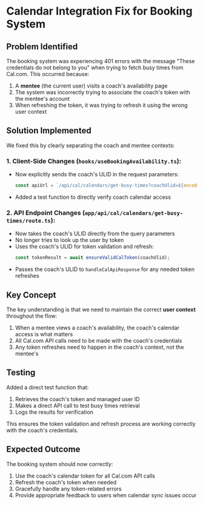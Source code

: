 # Calendar Integration Fix for Booking System

## Problem Identified
The booking system was experiencing 401 errors with the message "These credentials do not belong to you" when trying to fetch busy times from Cal.com. This occurred because:

1. A **mentee** (the current user) visits a coach's availability page
2. The system was incorrectly trying to associate the coach's token with the mentee's account
3. When refreshing the token, it was trying to refresh it using the wrong user context

## Solution Implemented

We fixed this by clearly separating the coach and mentee contexts:

### 1. Client-Side Changes (`hooks/useBookingAvailability.ts`):
- Now explicitly sends the coach's ULID in the request parameters:
  ```javascript
  const apiUrl = `/api/cal/calendars/get-busy-times?coachUlid=${encodeURIComponent(actualCoachId)}&...`;
  ```
- Added a test function to directly verify coach calendar access

### 2. API Endpoint Changes (`app/api/cal/calendars/get-busy-times/route.ts`):
- Now takes the coach's ULID directly from the query parameters
- No longer tries to look up the user by token
- Uses the coach's ULID for token validation and refresh:
  ```javascript
  const tokenResult = await ensureValidCalToken(coachUlid);
  ```
- Passes the coach's ULID to `handleCalApiResponse` for any needed token refreshes

## Key Concept
The key understanding is that we need to maintain the correct **user context** throughout the flow:

1. When a mentee views a coach's availability, the coach's calendar access is what matters
2. All Cal.com API calls need to be made with the coach's credentials
3. Any token refreshes need to happen in the coach's context, not the mentee's

## Testing
Added a direct test function that:
1. Retrieves the coach's token and managed user ID
2. Makes a direct API call to test busy times retrieval 
3. Logs the results for verification

This ensures the token validation and refresh process are working correctly with the coach's credentials.

## Expected Outcome
The booking system should now correctly:
1. Use the coach's calendar token for all Cal.com API calls
2. Refresh the coach's token when needed
3. Gracefully handle any token-related errors
4. Provide appropriate feedback to users when calendar sync issues occur 
